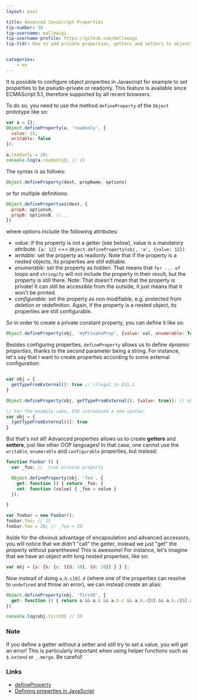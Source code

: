 ```yaml
---
layout: post

title: Advanced Javascript Properties
tip-number: 39
tip-username: mallowigi
tip-username-profile: https://github.com/mallowigi
tip-tldr: How to add private properties, getters and setters to objects.


categories:
    - en
---
```


It is possible to configure object properties in Javascript for example to set properties to be pseudo-private or readonly. This feature is available since ECMAScript 5.1, therefore supported by all recent browsers.

To do so, you need to use the method `defineProperty` of the `Object` prototype like so:

```js
var a = {};
Object.defineProperty(a, 'readonly', {
  value: 15,
  writable: false
});

a.readonly = 20;
console.log(a.readonly); // 15
```

The syntax is as follows: 
```js
Object.defineProperty(dest, propName, options)
```

or for multiple definitions:
```js
Object.defineProperties(dest, {
  propA: optionsA,
  propB: optionsB, //...
})
```

where options include the following attributes:
- *value*: if the property is not a getter (see below), value is a mandatory attribute. `{a: 12}` === `Object.defineProperty(obj, 'a', {value: 12})`
- *writable*: set the property as readonly. Note that if the property is a nested objects, its properties are still editable.
- *enumerable*: set the property as hidden. That means that `for ... of` loops and `stringify` will not include the property in their result, but the property is still there. Note: That doesn't mean that the property is private! It can still be accessible from the outside, it just means that it won't be printed.
- *configurable*: set the property as non modifiable, e.g. protected from deletion or redefinition. Again, if the property is a nested object, its properties are still configurable.


So in order to create a private constant property, you can define it like so:

```js
Object.defineProperty(obj, 'myPrivateProp', {value: val, enumerable: false, writable: false, configurable: false});
```

Besides configuring properties, `defineProperty` allows us to define *dynamic properties*, thanks to the second parameter being a string. For instance, let's say that I want to create properties according to some external configuration:

```js

var obj = {
  getTypeFromExternal(): true // illegal in ES5.1
}

Object.defineProperty(obj, getTypeFromExternal(), {value: true}); // ok

// For the example sake, ES6 introduced a new syntax:
var obj = {
  [getTypeFromExternal()]: true
}
```

But that's not all! Advanced properties allows us to create **getters** and **setters**, just like other OOP languages! In that case, one cannot use the `writable`, `enumerable` and `configurable` properties, but instead:

```js
function Foobar () {
  var _foo; //  true private property

  Object.defineProperty(obj, 'foo', {
    get: function () { return _foo; }
    set: function (value) { _foo = value }
  });

}

var foobar = new Foobar();
foobar.foo; // 15
foobar.foo = 20; // _foo = 20
```

Aside for the obvious advantage of encapsulation and advanced accessors, you will notice that we didn't "call" the getter, instead we just "get" the property without parentheses! This is awesome! For instance, let's imagine that we have an object with long nested properties, like so:

```js
var obj = {a: {b: {c: [{d: 10}, {d: 20}] } } };
```

Now instead of doing `a.b.c[0].d` (where one of the properties can resolve to `undefined` and throw an error), we can instead create an alias:

```js
Object.defineProperty(obj, 'firstD', {
  get: function () { return a && a.b && a.b.c && a.b.c[0] && a.b.c[0].d }
})

console.log(obj.firstD) // 10
```

### Note
If you define a getter without a setter and still try to set a value, you will get an error! This is particularly important when using helper functions such as `$.extend` or `_.merge`. Be careful!

### Links

- [defineProperty](https://developer.mozilla.org/en-US/docs/Web/JavaScript/Reference/Global_Objects/Object/defineProperty)
- [Defining properties in JavaScript](http://bdadam.com/blog/defining-properties-in-javascript.html)
